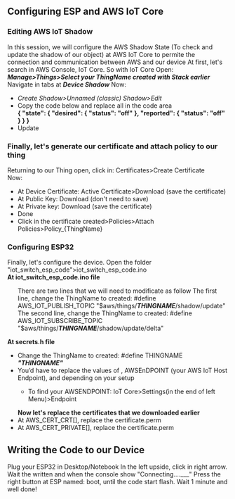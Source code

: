 ## Configuring ESP and AWS IoT Core

### Editing AWS IoT Shadow 
In this session, we will configure the AWS Shadow State (To check and update the shadow of our object) at AWS IoT Core to permite the connection and communication between AWS and our device
At first, let's search in AWS Console, IoT Core.
So with IoT Core Open: <b><i>Manage>Things>Select your ThingName created with Stack earlier</i></b>
Navigate in tabs at <b><i>Device Shadow</i></b>
Now:
<ul>
  <li><i>Create Shadow>Unnamed (classic) Shadow>Edit</i></li>
  <li>Copy the code below and replace all in the code area</li>
  <b>{ "state": { "desired": { "status": "off" }, "reported": { "status": "off" } } } </b>
  <li>Update</li>
</ul>

### Finally, let's generate our certificate and attach policy to our thing
Returning to our Thing open, click in: Certificates>Create Certificate<br>
Now:
<ul>
  <li>At Device Certificate: Active Certificate>Download (save the certificate)</li> 
  <li>At Public Key: Download (don't need to save)</li> 
  <li>At Private key: Download (save the certificate)</li> 
  <li>Done</li> 
  <li>Click in the certificate created>Policies>Attach Policies>Policy_{ThingName}</li>
</ul>

### Configuring ESP32
Finally, let's configure the device.
Open the folder "iot_switch_esp_code">iot_switch_esp_code.ino<br>
<b>At iot_switch_esp_code.ino file</b>
<ul>
  There are two lines that we will need to modificate as follow
  The first line, change the ThingName to created: #define AWS_IOT_PUBLISH_TOPIC   "$aws/things/<b><i>THINGNAME</i></b>/shadow/update"
  The second line, change the ThingName to created: #define AWS_IOT_SUBSCRIBE_TOPIC   "$aws/things/<b><i>THINGNAME</i></b>/shadow/update/delta"
</ul>
<b>At secrets.h file</b>
<ul>
  <li>Change the ThingName to created: #define THINGNAME <b><i>"THINGNAME"</i></b></li>
  <li>You’d have to replace the values of <WIFI NAME>, AWSEnDPOINT (your AWS IoT Host Endpoint), and <WIFI PASSWORD> depending on your setup</li>
    <ul>
      <li>To find your AWSENDPOINT: IoT Core>Settings(in the end of left Menu)>Endpoint</li>
    </ul>
</ul>

<ul>
  <b>Now let's replace the certificates that we downloaded earlier</b>
  <li>At AWS_CERT_CRT[], replace the certificate.perm</li>
  <li>At AWS_CERT_PRIVATE[], replace the certificate.perm</li>
</ul>
    
## Writing the Code to our Device
Plug your ESP32 in Desktop/Notebook
In the left upside, click in right arrow. Wait the written and when the console show "Connecting....___" Press the right button at ESP named: boot, until the code start flash. Wait 1 minute and well done!
